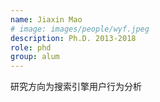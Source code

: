 ```yaml
---
name: Jiaxin Mao
# image: images/people/wyf.jpeg
description: Ph.D. 2013-2018 
role: phd 
group: alum
--- 
```


研究方向为搜索引擎用户行为分析